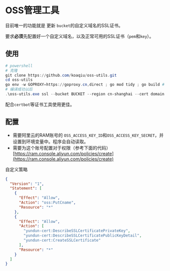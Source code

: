 # OSS管理工具

目前唯一的功能就是 更新 `bucket`的自定义域名的SSL证书。

要求**必须**先配置好一个自定义域名，以及正常可用的SSL证书（`pem`和`key`）。

## 使用
``` powershell
# powershell
# 克隆
git clone https://github.com/koaqiu/oss-utils.git
cd oss-utils
go env -w GOPROXY=https://goproxy.cn,direct ; go mod tidy ; go build # 编译
# 编译成功以后
.\oss-utils.exe ssl --bucket BUCKET --region cn-shanghai --cert domain.pem --key domain.key
```

配合`certbot`等证书工具使用更佳。

## 配置

* 需要阿里云的RAM账号的 `OSS_ACCESS_KEY_ID`和`OSS_ACCESS_KEY_SECRET`，并设置到环境变量中。程序会自动读取。
* 需要为这个账号配置对于权限（参考下面的代码）[https://ram.console.aliyun.com/policies/create](https://ram.console.aliyun.com/policies/create)

自定义策略
```json 
{
  "Version": "1",
  "Statement": [
    {
      "Effect": "Allow",
      "Action": "oss:PutCname",
      "Resource": "*"
    },
    {
      "Effect": "Allow",
      "Action": [
        "yundun-cert:DescribeSSLCertificatePrivateKey",
        "yundun-cert:DescribeSSLCertificatePublicKeyDetail",
        "yundun-cert:CreateSSLCertificate"
      ],
      "Resource": "*"
    }
  ]
}
```
